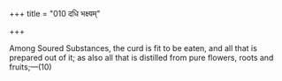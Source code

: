 +++
title = "010 दधि भक्ष्यम्"

+++

Among Soured Substances, the curd is fit to be eaten, and all that is prepared out of it; as also all that is distilled from pure flowers, roots and fruits;—(10)